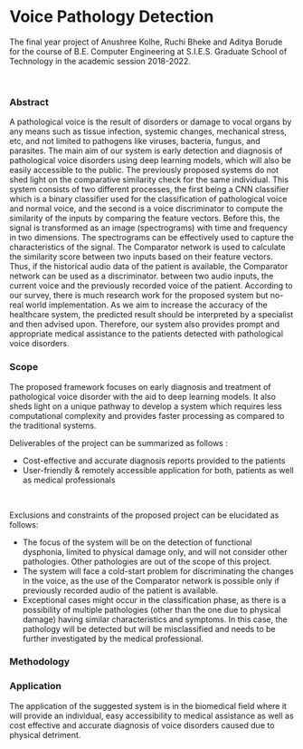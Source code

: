 # Voice Pathology Detection
The final year project of Anushree Kolhe, Ruchi Bheke and Aditya Borude for the course of B.E. Computer Engineering at S.I.E.S. Graduate School of Technology in the academic session 2018-2022.

<br>

### Abstract
A pathological voice is the result of disorders or damage to vocal organs by any means such
as tissue infection, systemic changes, mechanical stress, etc, and not limited to pathogens like
viruses, bacteria, fungus, and parasites. The main aim of our system is early detection and
diagnosis of pathological voice disorders using deep learning models, which will also be
easily accessible to the public. The previously proposed systems do not shed light on the
comparative similarity check for the same individual. This system consists of two different
processes, the first being a CNN classifier which is a binary classifier used for the
classification of pathological voice and normal voice, and the second is a voice discriminator
to compute the similarity of the inputs by comparing the feature vectors. Before this, the
signal is transformed as an image (spectrograms) with time and frequency in two dimensions.
The spectrograms can be effectively used to capture the characteristics of the signal. The
Comparator network is used to calculate the similarity score between two inputs based on
their feature vectors. Thus, if the historical audio data of the patient is available, the
Comparator network can be used as a discriminator. between two audio inputs, the current
voice and the previously recorded voice of the patient. According to our survey, there is much
research work for the proposed system but no-real world implementation. As we aim to
increase the accuracy of the healthcare system, the predicted result should be interpreted by a
specialist and then advised upon. Therefore, our system also provides prompt and appropriate
medical assistance to the patients detected with pathological voice disorders.


### Scope
The proposed framework focuses on early diagnosis and treatment of pathological voice
disorder with the aid to deep learning models. It also sheds light on a unique pathway to
develop a system which requires less computational complexity and provides faster
processing as compared to the traditional systems.

Deliverables of the project can be summarized as follows :
- Cost-effective and accurate diagnosis reports provided to the patients
- User-friendly & remotely accessible application for both, patients as well as medical
professionals
<br>

Exclusions and constraints of the proposed project can be elucidated as follows: 
- The focus of the system will be on the detection of functional dysphonia, limited to
physical damage only, and will not consider other pathologies. Other pathologies are
out of the scope of this project.
- The system will face a cold-start problem for discriminating the changes in the voice,
as the use of the Comparator network is possible only if previously recorded audio of
the patient is available.
- Exceptional cases might occur in the classification phase, as there is a possibility of
multiple pathologies (other than the one due to physical damage) having similar
characteristics and symptoms. In this case, the pathology will be detected but will be
misclassified and needs to be further investigated by the medical professional.

### Methodology


### Application
The application of the suggested system is in the biomedical field where it will provide an
individual, easy accessibility to medical assistance as well as cost effective and accurate
diagnosis of voice disorders caused due to physical detriment.

